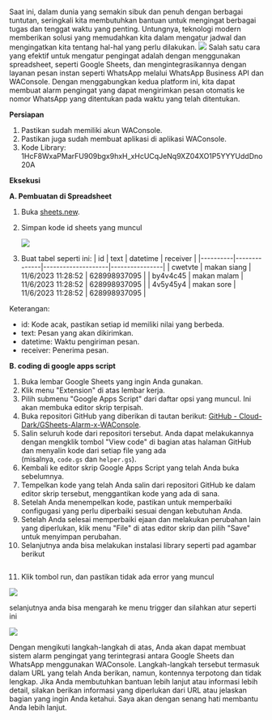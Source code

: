Saat ini, dalam dunia yang semakin sibuk dan penuh dengan berbagai tuntutan, seringkali kita membutuhkan bantuan untuk mengingat berbagai tugas dan tenggat waktu yang penting. Untungnya, teknologi modern memberikan solusi yang memudahkan kita dalam mengatur jadwal dan mengingatkan kita tentang hal-hal yang perlu dilakukan.
[![](https://blogger.googleusercontent.com/img/a/AVvXsEi7-3FVwWMgHQcw0BLQkbghkcbgC6-r6Y6_UsSS39U63ZkHELdaqn44e3CzCa2yxbZDa66X8W98lIYcMFC7MvE3UR9wHnF63yuWcQu4SovZfyM57FCYoNjSrupIDxRj37jS63FraSVsOPdlhkzKxuVCgMkW5BA1CQCRPhIcrenw34idXuZT7Dpi3u1vG3U)](https://blogger.googleusercontent.com/img/a/AVvXsEi7-3FVwWMgHQcw0BLQkbghkcbgC6-r6Y6_UsSS39U63ZkHELdaqn44e3CzCa2yxbZDa66X8W98lIYcMFC7MvE3UR9wHnF63yuWcQu4SovZfyM57FCYoNjSrupIDxRj37jS63FraSVsOPdlhkzKxuVCgMkW5BA1CQCRPhIcrenw34idXuZT7Dpi3u1vG3U)
Salah satu cara yang efektif untuk mengatur pengingat adalah dengan menggunakan spreadsheet, seperti Google Sheets, dan mengintegrasikannya dengan layanan pesan instan seperti WhatsApp melalui WhatsApp Business API dan WAConsole. Dengan menggabungkan kedua platform ini, kita dapat membuat alarm pengingat yang dapat mengirimkan pesan otomatis ke nomor WhatsApp yang ditentukan pada waktu yang telah ditentukan.

**Persiapan**

1.  Pastikan sudah memiliki akun WAConsole.
2.  Pastikan juga sudah membuat aplikasi di aplikasi WAConsole.
3.  Kode Library: 1HcF8WxaPMarFU909bgx9hxH_xHcUCqJeNq9XZ04XO1P5YYYUddDno20A

**Eksekusi**

**A. Pembuatan di Spreadsheet**

1.  Buka [sheets.new](http://sheets.new).
2.  Simpan kode id sheets yang muncul

    [![](https://blogger.googleusercontent.com/img/a/AVvXsEhz6KVt7_C1uShxoSIDUlK31qSGwNh0gl8v4KyUbn2Q_qiWNTAgT1vRS0X3tEIOCxOIJihlRVIvS8DKUaQJMUdNRKfJOS1eKrnYujQKVAgRNHUM5Q_hIW4MXPxHfi1BxNFwVLNXIJmx6vLqDo0IQyc7AgTnPeTg1ncoMLjzhApADSheW4yE5Y_oup3p3-g)](https://blogger.googleusercontent.com/img/a/AVvXsEhz6KVt7_C1uShxoSIDUlK31qSGwNh0gl8v4KyUbn2Q_qiWNTAgT1vRS0X3tEIOCxOIJihlRVIvS8DKUaQJMUdNRKfJOS1eKrnYujQKVAgRNHUM5Q_hIW4MXPxHfi1BxNFwVLNXIJmx6vLqDo0IQyc7AgTnPeTg1ncoMLjzhApADSheW4yE5Y_oup3p3-g)

3.  Buat tabel seperti ini:
    | id | text | datetime | receiver |
    |----------|--------------|--------------------|----------------|
    | cwetvte | makan siang | 11/6/2023 11:28:52 | 628998937095 |
    | by4v4c45 | makan malam | 11/6/2023 11:28:52 | 628998937095 |
    | 4v5y45y4 | makan sore | 11/6/2023 11:28:52 | 628998937095 |

Keterangan:

- id: Kode acak, pastikan setiap id memiliki nilai yang berbeda.
- text: Pesan yang akan dikirimkan.
- datetime: Waktu pengiriman pesan.
- receiver: Penerima pesan.

**B. coding di google apps script**

1.  Buka lembar Google Sheets yang ingin Anda gunakan.
2.  Klik menu "Extension" di atas lembar kerja.
3.  Pilih submenu "Google Apps Script" dari daftar opsi yang muncul. Ini akan membuka editor skrip terpisah.
4.  Buka repositori GitHub yang diberikan di tautan berikut: [GitHub - Cloud-Dark/GSheets-Alarm-x-WAConsole](https://github.com/Cloud-Dark/GSheets-Alarm-x-WAConsole/).
5.  Salin seluruh kode dari repositori tersebut. Anda dapat melakukannya dengan mengklik tombol "View code" di bagian atas halaman GitHub dan menyalin kode dari setiap file yang ada (misalnya, `code.gs` dan `helper.gs`).
6.  Kembali ke editor skrip Google Apps Script yang telah Anda buka sebelumnya.
7.  Tempelkan kode yang telah Anda salin dari repositori GitHub ke dalam editor skrip tersebut, menggantikan kode yang ada di sana.
8.  Setelah Anda menempelkan kode, pastikan untuk memperbaiki configugasi yang perlu diperbaiki sesuai dengan kebutuhan Anda.
9.  Setelah Anda selesai memperbaiki ejaan dan melakukan perubahan lain yang diperlukan, klik menu "File" di atas editor skrip dan pilih "Save" untuk menyimpan perubahan.
10. Selanjutnya anda bisa melakukan instalasi library seperti pad agambar berikut

[![]()](https://blogger.googleusercontent.com/img/a/AVvXsEi6U327pYVlovqrC-vP_RzIxn3R94A_RmE6pUohyCUgZfNHWJEUELJhx-uCSEKfKKAAFOwyfBueZHqhGEmRZG_1DsPmo6mEgKP8nd23T2DZRE9zvYRypevj8EbNBgZBdBH2q5aIRSs1o3EFsXyJ-eKYlTfqyQ_NExOIHGy7OtZKujbVvoR8XIIoey-WsC0)

11. Klik tombol run, dan pastikan tidak ada error yang muncul

[![](https://blogger.googleusercontent.com/img/a/AVvXsEiBTIs6npj_hrh-wHV0NzYEID37BHPSXTPNKg91H0pZY05BwZVHcEbBFTCgPGHoELgEwFvcmtotG_LvrjRYu_2-Ig-NfrXbhr0rkZPb2W3b_hQ3sFn6eLHbsij2hDvkLFOye-pR8sf_QgmkKGYOo4YKpmFU7mxXGenXbk8aGLOeuSY7RoKR30IaSjdaBXo)](https://blogger.googleusercontent.com/img/a/AVvXsEiBTIs6npj_hrh-wHV0NzYEID37BHPSXTPNKg91H0pZY05BwZVHcEbBFTCgPGHoELgEwFvcmtotG_LvrjRYu_2-Ig-NfrXbhr0rkZPb2W3b_hQ3sFn6eLHbsij2hDvkLFOye-pR8sf_QgmkKGYOo4YKpmFU7mxXGenXbk8aGLOeuSY7RoKR30IaSjdaBXo)

selanjutnya anda bisa mengarah ke menu trigger dan silahkan atur seperti ini

[![](https://blogger.googleusercontent.com/img/a/AVvXsEg6E9ZQ5WY4FbmGPiXSNx3g_Rzmv2jfRwmKIaVfV03vQeoeunfiveuzxq6NNSY4zVQecTbbzdoIuJqDSAf9c1YTvQIizESQXA31-f32wdXtqSnHhWBa2KhEfRgh2PTykWd7MumwyDmiKaP1lMcZOVxvuib6qLjByFIVNWkuMTyqxC3sNbwxVHtD6RQUATI)](https://blogger.googleusercontent.com/img/a/AVvXsEg6E9ZQ5WY4FbmGPiXSNx3g_Rzmv2jfRwmKIaVfV03vQeoeunfiveuzxq6NNSY4zVQecTbbzdoIuJqDSAf9c1YTvQIizESQXA31-f32wdXtqSnHhWBa2KhEfRgh2PTykWd7MumwyDmiKaP1lMcZOVxvuib6qLjByFIVNWkuMTyqxC3sNbwxVHtD6RQUATI)

Dengan mengikuti langkah-langkah di atas, Anda akan dapat membuat sistem alarm pengingat yang terintegrasi antara Google Sheets dan WhatsApp menggunakan WAConsole. Langkah-langkah tersebut termasuk dalam URL yang telah Anda berikan, namun, kontennya terpotong dan tidak lengkap. Jika Anda membutuhkan bantuan lebih lanjut atau informasi lebih detail, silakan berikan informasi yang diperlukan dari URL atau jelaskan bagian yang ingin Anda ketahui. Saya akan dengan senang hati membantu Anda lebih lanjut.
